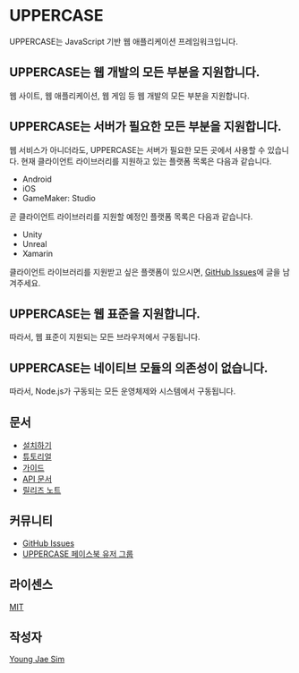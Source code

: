 # UPPERCASE
UPPERCASE는 JavaScript 기반 웹 애플리케이션 프레임워크입니다.

## UPPERCASE는 웹 개발의 모든 부분을 지원합니다.
웹 사이트, 웹 애플리케이션, 웹 게임 등 웹 개발의 모든 부분을 지원합니다.

## UPPERCASE는 서버가 필요한 모든 부분을 지원합니다.
웹 서비스가 아니더라도, UPPERCASE는 서버가 필요한 모든 곳에서 사용할 수 있습니다. 현재 클라이언트 라이브러리를 지원하고 있는 플랫폼 목록은 다음과 같습니다.
* Android
* iOS
* GameMaker: Studio

곧 클라이언트 라이브러리를 지원할 예정인 플랫폼 목록은 다음과 같습니다.
* Unity
* Unreal
* Xamarin

클라이언트 라이브러리를 지원받고 싶은 플랫폼이 있으시면, [GitHub Issues](https://github.com/Hanul/UPPERCASE/issues)에 글을 남겨주세요.

## UPPERCASE는 웹 표준을 지원합니다.
따라서, 웹 표준이 지원되는 모든 브라우저에서 구동됩니다.

## UPPERCASE는 네이티브 모듈의 의존성이 없습니다.
따라서, Node.js가 구동되는 모든 운영체제와 시스템에서 구동됩니다.

## 문서
* [설치하기](DOC/INSTALL.md)
* [튜토리얼](DOC/TUTORIAL.md)
* [가이드](DOC/GUIDE.md)
* [API 문서](API/README.md)
* [릴리즈 노트](DOC/RELEASE.md)

## 커뮤니티
* [GitHub Issues](https://github.com/Hanul/UPPERCASE/issues)
* [UPPERCASE 페이스북 유저 그룹](https://www.facebook.com/groups/uppercase/)

## 라이센스
[MIT](LICENSE)

## 작성자
[Young Jae Sim](https://github.com/Hanul)
